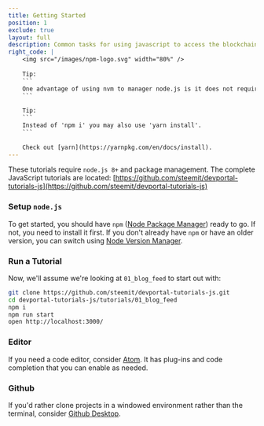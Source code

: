 ```yaml
---
title: Getting Started
position: 1
exclude: true
layout: full
description: Common tasks for using javascript to access the blockchain
right_code: |
    <img src="/images/npm-logo.svg" width="80%" />
    
    Tip:
    ```
    One advantage of using nvm to manager node.js is it does not require sudo or third party OS package managers.
    ```
    
    Tip:
    ```
    Instead of 'npm i' you may also use 'yarn install'.
    ```
    
    Check out [yarn](https://yarnpkg.com/en/docs/install).
---
```


These tutorials require `node.js 8+` and package management.  The complete JavaScript tutorials are located: [https://github.com/steemit/devportal-tutorials-js](https://github.com/steemit/devportal-tutorials-js)

<a name="setup_node_js"></a>
### Setup `node.js`

To get started, you should have `npm` ([Node Package Manager](https://docs.npmjs.com/getting-started/what-is-npm)) ready to go.  If not, you need to install it first.  If you don't already have `npm` or have an older version, you can switch using [Node Version Manager](https://github.com/creationix/nvm).

### Run a Tutorial

Now, we'll assume we're looking at `01_blog_feed` to start out with:

```bash
git clone https://github.com/steemit/devportal-tutorials-js.git
cd devportal-tutorials-js/tutorials/01_blog_feed
npm i
npm run start
open http://localhost:3000/
```

### Editor

If you need a code editor, consider [Atom](https://atom.io/).  It has plug-ins and code completion that you can enable as needed.

### Github

If you'd rather clone projects in a windowed environment rather than the terminal, consider [Github Desktop](https://desktop.github.com/).
